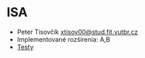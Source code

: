 # ISA

 * Peter Tisovčík <xtisov00@stud.fit.vutbr.cz>
 * Implementované rozšírenia: A,B
 * [Testy](../ISA/testy/README.md)
